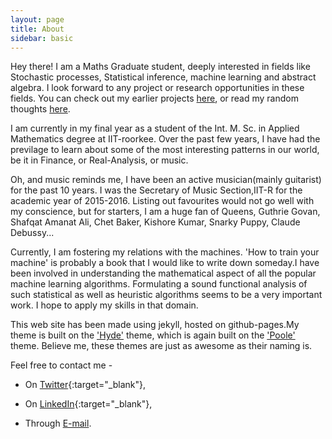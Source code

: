 ```yaml
---
layout: page
title: About
sidebar: basic
---
```


<p class="message">
  Hey there! I am a Maths Graduate student, deeply interested in fields like Stochastic processes,
  Statistical inference, machine learning and abstract algebra. I look forward to any project
   or research opportunities in these fields. You can check out my earlier projects
  <a href="{{ site.baseurl }}projects/" target="_blank">here</a>, or read my random thoughts
  <a href="{{ site.baseurl }}blog/" target="_blank">here</a>.
</p>

I am currently in my final year as a student of the Int. M. Sc. in Applied Mathematics degree
at IIT-roorkee. Over the past few years, I have had the previlage to learn about some of the most
interesting patterns in our world, be it in Finance, or Real-Analysis, or music.

Oh, and music reminds me, I have been an active musician(mainly guitarist) for the past 10 years. I was
the Secretary of Music Section,IIT-R for the academic year of 2015-2016. Listing out favourites
would not go well with my conscience, but for starters, I am a huge fan of Queens, Guthrie Govan,
Shafqat Amanat Ali, Chet Baker, Kishore Kumar, Snarky Puppy, Claude Debussy...

Currently, I am fostering my relations with the machines. 'How to train your machine' is probably
a book that I would like to write down someday.I have been involved in understanding the mathematical
aspect of all the popular machine learning algorithms. Formulating a sound functional analysis of
such statistical as well as heuristic algorithms seems to be a very important work. I hope to
apply my skills in that domain.

This web site has been made using jekyll, hosted on github-pages.My theme is built on the ['Hyde'](http://hyde.getpoole.com/)
 theme, which is again built on the ['Poole'](http://getpoole.com/) theme. Believe me, these themes are just
 as awesome as their naming is.

Feel free to contact me -

* On [Twitter](https://twitter.com/SoRapterPhilo){:target="_blank"},

* On [LinkedIn](https://in.linkedin.com/in/aditya-ganeshan-68341bb9){:target="_blank"},

* Through <a href="mailto:adityaganeshan@gmail.com?Subject=" target="_top">E-mail</a>.

